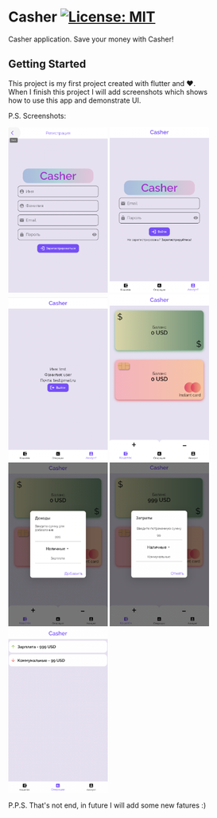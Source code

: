 # Casher [![License: MIT](https://img.shields.io/badge/License-MIT-yellow.svg)](https://opensource.org/licenses/MIT)

Casher application. Save your money with Casher!

## Getting Started

This project is my first project created with flutter and ❤️. </br>
When I finish this project I will add screenshots which shows </br>
how to use this app and demonstrate UI.

P.S. Screenshots:
<p float="left">
  <img src="https://github.com/matthewvirus/Casher/blob/master/assets/git_images/SignUp.png" alt="Sign Up page" width="200"/>
  <img src="https://github.com/matthewvirus/Casher/blob/master/assets/git_images/SignIn.png" alt="Sign In page" width="200"/>
  <img src="https://github.com/matthewvirus/Casher/blob/master/assets/git_images/Profile.png" alt="Profile page" width="200"/>
  <img src="https://github.com/matthewvirus/Casher/blob/master/assets/git_images/Wallet.png" alt="Wallet page" width="200"/>
  <img src="https://github.com/matthewvirus/Casher/blob/master/assets/git_images/Income.png" alt="How to add money?" width="200"/>
  <img src="https://github.com/matthewvirus/Casher/blob/master/assets/git_images/Expense.png" alt="And how to spend money?" width="200"/>
  <img src="https://github.com/matthewvirus/Casher/blob/master/assets/git_images/Operations.png" alt="Operations list" width="200"/>
</p>

P.P.S. That's not end, in future I will add some new fatures :)

